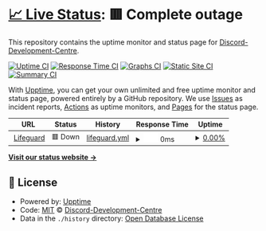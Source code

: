 # [📈 Live Status](https://Discord-Development-Centre.github.io/status): <!--live status--> **🟥 Complete outage**

This repository contains the uptime monitor and status page for [Discord-Development-Centre](https://Discord-Development-Centre.github.io/status).

[![Uptime CI](https://github.com/Discord-Development-Centre/status/workflows/Uptime%20CI/badge.svg)](https://github.com/Discord-Development-Centre/status/actions?query=workflow%3A%22Uptime+CI%22)
[![Response Time CI](https://github.com/Discord-Development-Centre/status/workflows/Response%20Time%20CI/badge.svg)](https://github.com/Discord-Development-Centre/status/actions?query=workflow%3A%22Response+Time+CI%22)
[![Graphs CI](https://github.com/Discord-Development-Centre/status/workflows/Graphs%20CI/badge.svg)](https://github.com/Discord-Development-Centre/status/actions?query=workflow%3A%22Graphs+CI%22)
[![Static Site CI](https://github.com/Discord-Development-Centre/status/workflows/Static%20Site%20CI/badge.svg)](https://github.com/Discord-Development-Centre/status/actions?query=workflow%3A%22Static+Site+CI%22)
[![Summary CI](https://github.com/Discord-Development-Centre/status/workflows/Summary%20CI/badge.svg)](https://github.com/Discord-Development-Centre/status/actions?query=workflow%3A%22Summary+CI%22)

With [Upptime](https://upptime.js.org), you can get your own unlimited and free uptime monitor and status page, powered entirely by a GitHub repository. We use [Issues](https://github.com/Discord-Development-Centre/status/issues) as incident reports, [Actions](https://github.com/Discord-Development-Centre/status/actions) as uptime monitors, and [Pages](https://Discord-Development-Centre.github.io/status) for the status page.

<!--start: status pages-->
<!-- This summary is generated by Upptime (https://github.com/upptime/upptime) -->
<!-- Do not edit this manually, your changes will be overwritten -->
<!-- prettier-ignore -->
| URL | Status | History | Response Time | Uptime |
| --- | ------ | ------- | ------------- | ------ |
| <img alt="" src="https://icons.duckduckgo.com/ip3/lifeguard.samosaman73.repl.co.ico" height="13"> [Lifeguard](https://lifeguard.samosaman73.repl.co) | 🟥 Down | [lifeguard.yml](https://github.com/Discord-Development-Centre/status/commits/HEAD/history/lifeguard.yml) | <details><summary><img alt="Response time graph" src="./graphs/lifeguard/response-time-week.png" height="20"> 0ms</summary><br><a href="https://Discord-Development-Centre.github.io/status/history/lifeguard"><img alt="Response time 821" src="https://img.shields.io/endpoint?url=https%3A%2F%2Fraw.githubusercontent.com%2FDiscord-Development-Centre%2Fstatus%2FHEAD%2Fapi%2Flifeguard%2Fresponse-time.json"></a><br><a href="https://Discord-Development-Centre.github.io/status/history/lifeguard"><img alt="24-hour response time 0" src="https://img.shields.io/endpoint?url=https%3A%2F%2Fraw.githubusercontent.com%2FDiscord-Development-Centre%2Fstatus%2FHEAD%2Fapi%2Flifeguard%2Fresponse-time-day.json"></a><br><a href="https://Discord-Development-Centre.github.io/status/history/lifeguard"><img alt="7-day response time 0" src="https://img.shields.io/endpoint?url=https%3A%2F%2Fraw.githubusercontent.com%2FDiscord-Development-Centre%2Fstatus%2FHEAD%2Fapi%2Flifeguard%2Fresponse-time-week.json"></a><br><a href="https://Discord-Development-Centre.github.io/status/history/lifeguard"><img alt="30-day response time 0" src="https://img.shields.io/endpoint?url=https%3A%2F%2Fraw.githubusercontent.com%2FDiscord-Development-Centre%2Fstatus%2FHEAD%2Fapi%2Flifeguard%2Fresponse-time-month.json"></a><br><a href="https://Discord-Development-Centre.github.io/status/history/lifeguard"><img alt="1-year response time 869" src="https://img.shields.io/endpoint?url=https%3A%2F%2Fraw.githubusercontent.com%2FDiscord-Development-Centre%2Fstatus%2FHEAD%2Fapi%2Flifeguard%2Fresponse-time-year.json"></a></details> | <details><summary><a href="https://Discord-Development-Centre.github.io/status/history/lifeguard">0.00%</a></summary><a href="https://Discord-Development-Centre.github.io/status/history/lifeguard"><img alt="All-time uptime 46.08%" src="https://img.shields.io/endpoint?url=https%3A%2F%2Fraw.githubusercontent.com%2FDiscord-Development-Centre%2Fstatus%2FHEAD%2Fapi%2Flifeguard%2Fuptime.json"></a><br><a href="https://Discord-Development-Centre.github.io/status/history/lifeguard"><img alt="24-hour uptime 0.00%" src="https://img.shields.io/endpoint?url=https%3A%2F%2Fraw.githubusercontent.com%2FDiscord-Development-Centre%2Fstatus%2FHEAD%2Fapi%2Flifeguard%2Fuptime-day.json"></a><br><a href="https://Discord-Development-Centre.github.io/status/history/lifeguard"><img alt="7-day uptime 0.00%" src="https://img.shields.io/endpoint?url=https%3A%2F%2Fraw.githubusercontent.com%2FDiscord-Development-Centre%2Fstatus%2FHEAD%2Fapi%2Flifeguard%2Fuptime-week.json"></a><br><a href="https://Discord-Development-Centre.github.io/status/history/lifeguard"><img alt="30-day uptime 0.00%" src="https://img.shields.io/endpoint?url=https%3A%2F%2Fraw.githubusercontent.com%2FDiscord-Development-Centre%2Fstatus%2FHEAD%2Fapi%2Flifeguard%2Fuptime-month.json"></a><br><a href="https://Discord-Development-Centre.github.io/status/history/lifeguard"><img alt="1-year uptime 42.46%" src="https://img.shields.io/endpoint?url=https%3A%2F%2Fraw.githubusercontent.com%2FDiscord-Development-Centre%2Fstatus%2FHEAD%2Fapi%2Flifeguard%2Fuptime-year.json"></a></details>

<!--end: status pages-->

[**Visit our status website →**](https://Discord-Development-Centre.github.io/status)

## 📄 License

- Powered by: [Upptime](https://github.com/upptime/upptime)
- Code: [MIT](./LICENSE) © [Discord-Development-Centre](https://Discord-Development-Centre.github.io/status)
- Data in the `./history` directory: [Open Database License](https://opendatacommons.org/licenses/odbl/1-0/)
